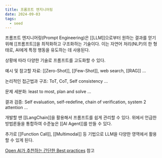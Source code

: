 ```yaml
---
title: 프롬프트 엔지니어링
date: 2024-09-03
tags:
  - seed
---
```


프롬프트 엔지니어링(Prompt Engineering)은 [[LLM]]으로부터 원하는 결과를 얻기 위해 [[프롬프트]]을 최적화하고 구조화하는 기술이다. 이는 자연어 처리(NLP)의 한 형태로, AI에게 특정 행동을 유도하는 데 사용된다.


상황에 따라 다양한 기술로 프롬프트를 고도화할 수 있다.

예시 및 참고할 자료:
[[Zero-Shot]], [[Few-Shot]], web search, [[RAG]] ...

논리적인 접근법과 구조:
ToT, CoT, Self consistency ...

문제 세분화:
least to most, plan and solve ...

결과 검증:
Self evaluation, self-redefine, chain of verification, system 2 attention ...


개발할 땐 [[LangChain]]을 활용해서 프롬프트를 쉽게 관리할 수 있다.
위에서 언급한 방법론들을 통합하여 수준높은 [[AI Agent]]를 만들 수 있다.

추가로 [[Function Call]], [[Multimodal]] 등 기법으로 LLM을 다양한 영역에서 활용할 수 있게 된다.

[Open AI가 추천하는 간단한 Best practices](https://help.openai.com/en/articles/6654000-best-practices-for-prompt-engineering-with-the-openai-api) 참고
